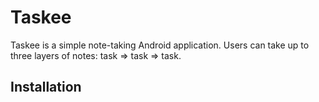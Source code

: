 # Taskee
Taskee is a simple note-taking Android application. Users can take up to three layers of notes: task => task => task.



## Installation

